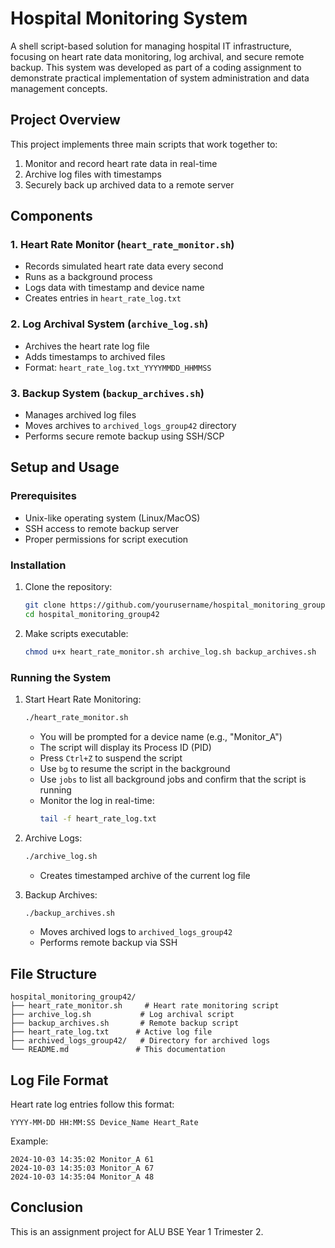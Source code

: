 # Hospital Monitoring System

A shell script-based solution for managing hospital IT infrastructure, focusing on heart rate data monitoring, log archival, and secure remote backup. This system was developed as part of a coding assignment to demonstrate practical implementation of system administration and data management concepts.

## Project Overview

This project implements three main scripts that work together to:
1. Monitor and record heart rate data in real-time
2. Archive log files with timestamps
3. Securely back up archived data to a remote server

## Components

### 1. Heart Rate Monitor (`heart_rate_monitor.sh`)
- Records simulated heart rate data every second
- Runs as a background process
- Logs data with timestamp and device name
- Creates entries in `heart_rate_log.txt`

### 2. Log Archival System (`archive_log.sh`)
- Archives the heart rate log file
- Adds timestamps to archived files
- Format: `heart_rate_log.txt_YYYYMMDD_HHMMSS`

### 3. Backup System (`backup_archives.sh`)
- Manages archived log files
- Moves archives to `archived_logs_group42` directory
- Performs secure remote backup using SSH/SCP

## Setup and Usage

### Prerequisites
- Unix-like operating system (Linux/MacOS)
- SSH access to remote backup server
- Proper permissions for script execution

### Installation
1. Clone the repository:
   ```bash
   git clone https://github.com/yourusername/hospital_monitoring_group42.git
   cd hospital_monitoring_group42
   ```

2. Make scripts executable:
   ```bash
   chmod u+x heart_rate_monitor.sh archive_log.sh backup_archives.sh
   ```

### Running the System

1. Start Heart Rate Monitoring:
   ```bash
   ./heart_rate_monitor.sh
   ```
   - You will be prompted for a device name (e.g., "Monitor_A")
   - The script will display its Process ID (PID)
   - Press `Ctrl+Z` to suspend the script
   - Use `bg` to resume the script in the background
   - Use `jobs` to list all background jobs and confirm that the script is running
   - Monitor the log in real-time:
     ```bash
     tail -f heart_rate_log.txt
     ```

2. Archive Logs:
   ```bash
   ./archive_log.sh
   ```
   - Creates timestamped archive of the current log file

3. Backup Archives:
   ```bash
   ./backup_archives.sh
   ```
   - Moves archived logs to `archived_logs_group42`
   - Performs remote backup via SSH

## File Structure
```
hospital_monitoring_group42/
├── heart_rate_monitor.sh     # Heart rate monitoring script
├── archive_log.sh           # Log archival script
├── backup_archives.sh       # Remote backup script
├── heart_rate_log.txt      # Active log file
├── archived_logs_group42/   # Directory for archived logs
└── README.md               # This documentation
```

## Log File Format

Heart rate log entries follow this format:
```
YYYY-MM-DD HH:MM:SS Device_Name Heart_Rate
```

Example:
```
2024-10-03 14:35:02 Monitor_A 61
2024-10-03 14:35:03 Monitor_A 67
2024-10-03 14:35:04 Monitor_A 48
```

## Conclusion
This is an assignment project for ALU BSE Year 1 Trimester 2.
